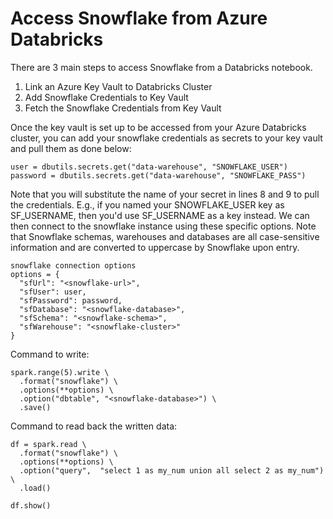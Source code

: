 # Access Snowflake from Azure Databricks

There are 3 main steps to access Snowflake from a Databricks notebook. 

1. Link an Azure Key Vault to Databricks Cluster
2. Add Snowflake Credentials to Key Vault
3. Fetch the Snowflake Credentials from Key Vault


Once the key vault is set up to be accessed from your Azure Databricks cluster, you can add your snowflake credentials as secrets to your key vault and pull them as done below:

```
user = dbutils.secrets.get("data-warehouse", "SNOWFLAKE_USER")
password = dbutils.secrets.get("data-warehouse", "SNOWFLAKE_PASS")
```

Note that you will substitute the name of your secret in lines 8 and 9 to pull the credentials. E.g., if you named your SNOWFLAKE_USER key as SF_USERNAME, then you'd use SF_USERNAME as a key instead. We can then connect to the snowflake instance using these specific options. Note that Snowflake schemas, warehouses and databases are all case-sensitive information and are converted to uppercase by Snowflake upon entry.

```
snowflake connection options
options = {
  "sfUrl": "<snowflake-url>",
  "sfUser": user,
  "sfPassword": password,
  "sfDatabase": "<snowflake-database>",
  "sfSchema": "<snowflake-schema>",
  "sfWarehouse": "<snowflake-cluster>"
}
```

Command to write:

```
spark.range(5).write \
  .format("snowflake") \
  .options(**options) \
  .option("dbtable", "<snowflake-database>") \
  .save()
```

Command to read back the written data:

```
df = spark.read \
  .format("snowflake") \
  .options(**options) \
  .option("query",  "select 1 as my_num union all select 2 as my_num") \
  .load()

df.show()
```

